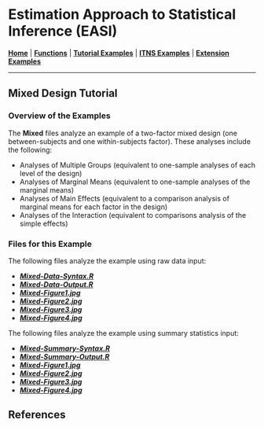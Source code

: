 # Estimation Approach to Statistical Inference (EASI)

[**Home**](https://github.com/cwendorf/EASI/) | 
[**Functions**](https://github.com/cwendorf/EASI/tree/master/A-Functions) | 
[**Tutorial Examples**](https://github.com/cwendorf/EASI/tree/master/B-TutorialExamples) | 
[**ITNS Examples**](https://github.com/cwendorf/EASI/tree/master/C-ITNSExamples) | 
[**Extension Examples**](https://github.com/cwendorf/EASI/tree/master/D-ExtensionExamples)

---

## Mixed Design Tutorial

### Overview of the Examples

The **Mixed** files analyze an example of a two-factor mixed design (one between-subjects and one within-subjects factor). These analyses include the following:

- Analyses of Multiple Groups (equivalent to one-sample analyses of each level of the design)
- Analyses of Marginal Means (equivalent to one-sample analyses of the marginal means)
- Analyses of Main Effects (equivalent to a comparison analysis of marginal means for each factor in the design)
- Analyses of the Interaction (equivalent to comparisons analysis of the simple effects)

### Files for this Example

The following files analyze the example using raw data input:

- [**_Mixed-Data-Syntax.R_**](./Mixed-Data-Syntax.R)
- [**_Mixed-Data-Output.R_**](./Mixed-Data-Output.R)
- [**_Mixed-Figure1.jpg_**](./Mixed-Figure1.jpg)
- [**_Mixed-Figure2.jpg_**](./Mixed-Figure2.jpg)
- [**_Mixed-Figure3.jpg_**](./Mixed-Figure3.jpg) 
- [**_Mixed-Figure4.jpg_**](./Mixed-Figure4.jpg)

The following files analyze the example using summary statistics input:

- [**_Mixed-Summary-Syntax.R_**](./Mixed-Summary-Syntax.R)
- [**_Mixed-Summary-Output.R_**](./Mixed-Summary-Output.R)
- [**_Mixed-Figure1.jpg_**](./Mixed-Figure1.jpg)
- [**_Mixed-Figure2.jpg_**](./Mixed-Figure2.jpg)
- [**_Mixed-Figure3.jpg_**](./Mixed-Figure3.jpg)  
- [**_Mixed-Figure4.jpg_**](./Mixed-Figure4.jpg)

## References
